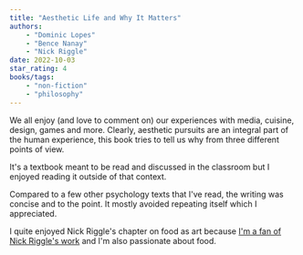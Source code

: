```yaml
---
title: "Aesthetic Life and Why It Matters"
authors:
    - "Dominic Lopes" 
    - "Bence Nanay"
    - "Nick Riggle"
date: 2022-10-03
star_rating: 4
books/tags:
    - "non-fiction"
    - "philosophy"
---
```

We all enjoy (and love to comment on) our experiences with media, cuisine, design, games and more. Clearly, aesthetic pursuits are an integral part of the human experience, this book tries to tell us why from three different points of view.

<!--more-->

It's a textbook meant to be read and discussed in the classroom but I enjoyed reading it outside of that context.

Compared to a few other psychology texts that I've read, the writing was concise and to the point. It mostly avoided repeating itself which I appreciated.

I quite enjoyed Nick Riggle's chapter on food as art because [I'm a fan of Nick Riggle's work](/books/2022-08-19/) and I'm also passionate about food.
